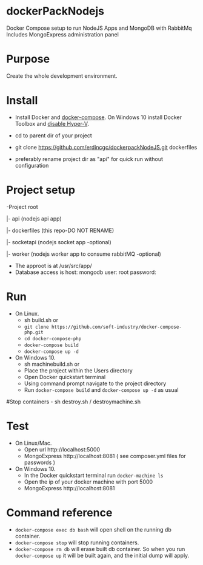 # dockerPackNodejs

Docker Compose setup to run NodeJS Apps and MongoDB with RabbitMq
Includes MongoExpress administration panel 
# Purpose

Create the whole development environment.

# Install

- Install Docker and [docker-compose](https://docs.docker.com/compose/install/).
On Windows 10 install Docker Toolbox and [disable Hyper-V](http://www.poweronplatforms.com/enable-disable-hyper-v-windows-10-8/).

- cd to parent dir of your project
- git clone https://github.com/erdincgc/dockerpackNodeJS.git dockerfiles
- preferably rename project dir as "api" for quick run without configuration

# Project setup
-Project root

|- api (nodejs api app)

|- dockerfiles (this repo-DO NOT RENAME)

|- socketapi (nodejs socket app -optional)

|- worker (nodejs worker app to consume rabbitMQ -optional)



* The approot is at /usr/src/app/
* Database access is
  host: mongodb
  user: root 
  password: 

# Run

* On Linux.
	- sh build.sh 
	  or 
	- `git clone https://github.com/soft-industry/docker-compose-php.git`
	- `cd docker-compose-php`
	- `docker-compose build`
	- `docker-compose up -d`
* On Windows 10.
	- sh machinebuild.sh 
         or
	- Place the project within the Users directory
	- Open Docker quickstart terminal
	- Using command prompt navigate to the project directory
	- Run `docker-compose build` and `docker-compose up -d` as usual

#Stop containers 
	- sh destroy.sh / destroymachine.sh

# Test

* On Linux/Mac.
	- Open url http://localhost:5000
	- MongoExpress http://localhost:8081 ( see composer.yml files for passwords )
* On Windows 10.
	- In the Docker quickstart terminal run `docker-machine ls`
	- Open the ip of your docker machine with port 5000
	- MongoExpress http://localhost:8081

# Command reference

* `docker-compose exec db bash` will open shell on the running db container.
* `docker-compose stop` will stop running containers.
* `docker-compose rm db` will erase built db container. So when you run `docker-compose up` it will be built again, and the initial dump will apply.

